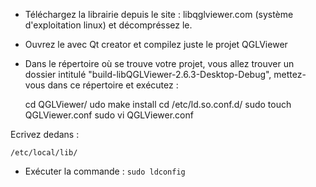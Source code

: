 * Téléchargez la librairie depuis le site : libqglviewer.com (système d'exploitation linux) et décompréssez le.
* Ouvrez le avec Qt creator et compilez juste le projet QGLViewer
* Dans le répertoire où se trouve votre projet, vous allez trouver un dossier intitulé "build-libQGLViewer-2.6.3-Desktop-Debug", mettez-vous dans ce répertoire et exécutez :

    cd QGLViewer/
    udo make install
    cd /etc/ld.so.conf.d/
    sudo touch QGLViewer.conf
    sudo vi QGLViewer.conf

Ecrivez dedans :

    /etc/local/lib/
	
* Exécuter la commande : `sudo ldconfig`
